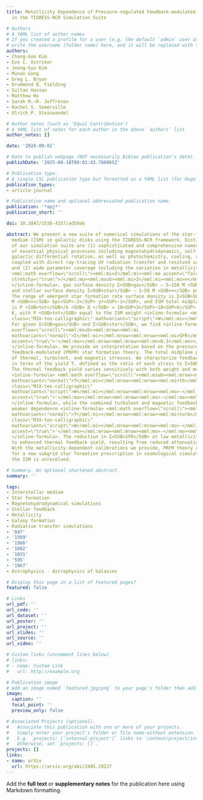 ```yaml
---
title: Metallicity Dependence of Pressure-regulated Feedback-modulated Star Formation
  in the TIGRESS-NCR Simulation Suite

# Authors
# A YAML list of author names
# If you created a profile for a user (e.g. the default `admin` user at `content/authors/admin/`), 
# write the username (folder name) here, and it will be replaced with their full name and linked to their profile.
authors:
- Chang-Goo Kim
- Eve C. Ostriker
- Jeong-Gyu Kim
- Munan Gong
- Greg L. Bryan
- Drummond B. Fielding
- Sultan Hassan
- Matthew Ho
- Sarah M.~R. Jeffreson
- Rachel S. Somerville
- Ulrich P. Steinwandel

# Author notes (such as 'Equal Contribution')
# A YAML list of notes for each author in the above `authors` list
author_notes: []

date: '2024-09-01'

# Date to publish webpage (NOT necessarily Bibtex publication's date).
publishDate: '2025-08-18T00:01:43.780065Z'

# Publication type.
# A single CSL publication type but formatted as a YAML list (for Hugo requirements).
publication_types:
- article-journal

# Publication name and optional abbreviated publication name.
publication: '*apj*'
publication_short: ''

doi: 10.3847/1538-4357/ad59ab

abstract: We present a new suite of numerical simulations of the star-forming interstellar
  medium (ISM) in galactic disks using the TIGRESS-NCR framework. Distinctive aspects
  of our simulation suite are (1) sophisticated and comprehensive numerical treatments
  of essential physical processes including magnetohydrodynamics, self-gravity, and
  galactic differential rotation, as well as photochemistry, cooling, and heating
  coupled with direct ray-tracing UV radiation transfer and resolved supernova feedback
  and (2) wide parameter coverage including the variation in metallicity over <inline-formula>
  <mml:math overflow=\"scroll\"><mml:mi>Z</mml:mi><mml:mo accent=\"false\">'</mml:mo><mml:mo>≡</mml:mo><mml:mi>Z</mml:mi><mml:mo
  stretchy=\"true\">/</mml:mo><mml:msub><mml:mi>Z</mml:mi><mml:mo>⊙</mml:mo></mml:msub><mml:mo>∼</mml:mo><mml:mn>0.1</mml:mn><mml:mo>-</mml:mo><mml:mn>3</mml:mn></mml:math>
  </inline-formula>, gas surface density Σ<SUB>gas</SUB> ∼ 5–150 M <SUB>⊙</SUB> pc<SUP>‑2</SUP>,
  and stellar surface density Σ<SUB>star</SUB> ∼ 1–50 M <SUB>⊙</SUB> pc<SUP>‑2</SUP>.
  The range of emergent star formation rate surface density is Σ<SUB>SFR</SUB> ∼ 10<SUP>‑4</SUP>–0.5
  M <SUB>⊙</SUB> kpc<SUP>‑2</SUP> yr<SUP>‑1</SUP>, and ISM total midplane pressure
  is P <SUB>tot</SUB>/k <SUB> B </SUB> = 10<SUP>3</SUP>–10<SUP>6</SUP> cm<SUP>‑3</SUP>
  K, with P <SUB>tot</SUB> equal to the ISM weight <inline-formula> <mml:math overflow=\"scroll\"><mml:mi
  class=\"MJX-tex-calligraphic\" mathvariant=\"script\">W</mml:mi></mml:math> </inline-formula>.
  For given Σ<SUB>gas</SUB> and Σ<SUB>star</SUB>, we find <inline-formula> <mml:math
  overflow=\"scroll\"><mml:msub><mml:mrow><mml:mi 
  mathvariant=\"normal\">Σ</mml:mi></mml:mrow><mml:mrow><mml:mi>SFR</mml:mi></mml:mrow></mml:msub><mml:mo>∝</mml:mo><mml:mi>Z</mml:mi><mml:msup><mml:mrow><mml:mo
  accent=\"true\">'</mml:mo></mml:mrow><mml:mrow><mml:mn>0.3</mml:mn></mml:mrow></mml:msup></mml:math>
  </inline-formula>. We provide an interpretation based on the pressure-regulated
  feedback-modulated (PRFM) star formation theory. The total midplane pressure consists
  of thermal, turbulent, and magnetic stresses. We characterize feedback modulation
  in terms of the yield ϒ, defined as the ratio of each stress to Σ<SUB>SFR</SUB>.
  The thermal feedback yield varies sensitively with both weight and metallicity as
  <inline-formula> <mml:math overflow=\"scroll\"><mml:msub><mml:mrow><mml:mi 
  mathvariant=\"normal\">ϒ</mml:mi></mml:mrow><mml:mrow><mml:mi>th</mml:mi></mml:mrow></mml:msub><mml:mo>∝</mml:mo><mml:msup><mml:mrow><mml:mi
  class=\"MJX-tex-calligraphic\" 
  mathvariant=\"script\">W</mml:mi></mml:mrow><mml:mrow><mml:mo>‑</mml:mo><mml:mn>0.46</mml:mn></mml:mrow></mml:msup><mml:mi>Z</mml:mi><mml:msup><mml:mrow><mml:mo
  accent=\"true\">'</mml:mo></mml:mrow><mml:mrow><mml:mo>‑</mml:mo><mml:mn>0.53</mml:mn></mml:mrow></mml:msup></mml:math>
  </inline-formula>, while the combined turbulent and magnetic feedback yield shows
  weaker dependence <inline-formula> <mml:math overflow=\"scroll\"><mml:msub><mml:mrow><mml:mi
  mathvariant=\"normal\">ϒ</mml:mi></mml:mrow><mml:mrow><mml:mi>turb</mml:mi><mml:mo>+</mml:mo><mml:mi>mag</mml:mi></mml:mrow></mml:msub><mml:mo>∝</mml:mo><mml:msup><mml:mrow><mml:mi
  class=\"MJX-tex-calligraphic\" 
  mathvariant=\"script\">W</mml:mi></mml:mrow><mml:mrow><mml:mo>‑</mml:mo><mml:mn>0.22</mml:mn></mml:mrow></mml:msup><mml:mi>Z</mml:mi><mml:msup><mml:mrow><mml:mo
  accent=\"true\">'</mml:mo></mml:mrow><mml:mrow><mml:mo>‑</mml:mo><mml:mn>0.18</mml:mn></mml:mrow></mml:msup></mml:math>
  </inline-formula>. The reduction in Σ<SUB>SFR</SUB> at low metallicity is due mainly
  to enhanced thermal feedback yield, resulting from reduced attenuation of UV radiation.
  With the metallicity-dependent calibrations we provide, PRFM theory can be used
  for a new subgrid star formation prescription in cosmological simulations where
  the ISM is unresolved.

# Summary. An optional shortened abstract.
summary: ''

tags:
- Interstellar medium
- Star formation
- Magnetohydrodynamical simulations
- Stellar feedback
- Metallicity
- Galaxy formation
- Radiative transfer simulations
- '847'
- '1569'
- '1966'
- '1602'
- '1031'
- '595'
- '1967'
- Astrophysics - Astrophysics of Galaxies

# Display this page in a list of Featured pages?
featured: false

# Links
url_pdf: ''
url_code: ''
url_dataset: ''
url_poster: ''
url_project: ''
url_slides: ''
url_source: ''
url_video: ''

# Custom links (uncomment lines below)
# links:
# - name: Custom Link
#   url: http://example.org

# Publication image
# Add an image named `featured.jpg/png` to your page's folder then add a caption below.
image:
  caption: ''
  focal_point: ''
  preview_only: false

# Associated Projects (optional).
#   Associate this publication with one or more of your projects.
#   Simply enter your project's folder or file name without extension.
#   E.g. `projects: ['internal-project']` links to `content/project/internal-project/index.md`.
#   Otherwise, set `projects: []`.
projects: []
links:
- name: arXiv
  url: https://arxiv.org/abs/2405.19227
---
```


Add the **full text** or **supplementary notes** for the publication here using Markdown formatting.
